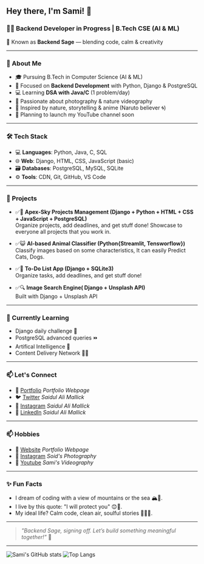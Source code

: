 ## Hey there, I'm Sami! 👋

### 👨‍💻 Backend Developer in Progress | B.Tech CSE (AI & ML)

🔖 Known as **Backend Sage** — blending code, calm & creativity

---

### 🚀 About Me

- 🎓 Pursuing B.Tech in Computer Science (AI & ML)
- 🧠 Focused on **Backend Development** with Python, Django & PostgreSQL
- 💻 Learning **DSA with Java/C** (1 problem/day)
- 📸 Passionate about photography & nature videography
- 🌿 Inspired by nature, storytelling & anime (Naruto believer 🌀)
- 🎥 Planning to launch my YouTube channel soon

---

### 🛠️ Tech Stack

- 💻 **Languages**: Python, Java, C, SQL
- 🌐 **Web**: Django, HTML, CSS, JavaScript (basic)
- 🗃️ **Databases**: PostgreSQL, MySQL, SQLite
- ⚙️ **Tools**: CDN, Git, GitHub, VS Code

---

### 📌 Projects

- ✅🧩 **Apex-Sky Projects Management (Django + Python + HTML + CSS + JavaScript + PostgreSQL)**  
  Organize projects, add deadlines, and get stuff done! Showcase to everyone all projects that you work in.

- ✅😺 **AI-based Animal Classifier (Python{Streamlit, Tensworflow})**
  Classify images based on some characteristics, It can easily Predict Cats, Dogs.

- ✅🚩 **To-Do List App (Django + SQLite3)**  
  Organize tasks, add deadlines, and get stuff done!

- ✅🔍 **Image Search Engine( Django + Unsplash API)**  
  Built with Django + Unsplash API

---

### 🌱 Currently Learning

- Django daily challenge 💪
- PostgreSQL advanced queries ⏩
- Artifical Intelligence 🤖
- Content Delivery Network ⛓️‍💥

---

### 📫 Let's Connect

- 🔗 [Portfolio](https://saidulalimallick.pages.dev) *Portfolio Webpage*
- 🐦 [Twitter](https://x.com/saidulmallick04) *Saidul Ali Mallick*
- 📸 [Instagram](https://www.instagram.com/saidulalimallick04) *Saidul Ali Mallick*
- 💼 [LinkedIn](https://linkedin.com/in/saidulalimallick04) *Saidul Ali Mallick*

---

### 📫 Hobbies

- 🔗 [Website](https://saidulalimallick.pages.dev) *Portfolio Webpage*
- 📸 [Instagram](https://www.instagram.com/soidsphotography04/) *Soid's Photography*
- 💼 [Youtube](https://www.youtube.com/@samivideography04) *Sami's Videography*

---

### ✨ Fun Facts

- I dream of coding with a view of mountains or the sea 🏔️🌊.
- I live by this quote: "I will protect you" 😊🫡.
- My ideal life? Calm code, clean air, soulful stories 🧘‍♂️🍃.

---

> _"Backend Sage, signing off. Let’s build something meaningful together!"_ 💙

---

![Sami's GitHub stats](https://github-readme-stats.vercel.app/api?username=saidulalimallick04&show_icons=true&theme=radical)
![Top Langs](https://github-readme-stats.vercel.app/api/top-langs/?username=saidulalimallick04&layout=compact&theme=radical)
